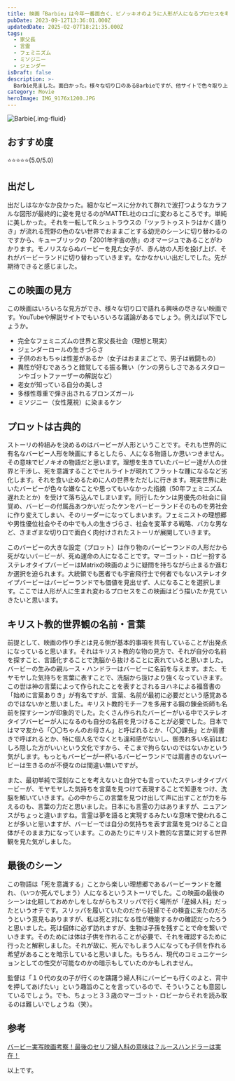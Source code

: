 ```yaml
---
title: 映画「Barbie」は今年一番面白く、ピノッキオのように人形が人になるプロセスを考察しました
pubDate: 2023-09-12T13:36:01.000Z
updatedDate: 2025-02-07T18:21:35.000Z
tags:
  - 家父長
  - 言霊
  - フェミニズム
  - ミソジニー
  - ジェンダー
isDraft: false
description: >-
  Barbie見ました。面白かった。様々な切り口のあるBarbieですが、他サイトで色々取り上げられているので、この記事ではBarbieの設定である人形が人になる物語のプロセスを追ってみたいと思います。
category: Movie
heroImage: IMG_9176x1200.JPG
---
```




![Barbie](https://object-storage.tyo2.conoha.io/v1/nc_2520d9a1_blog-astro-assets/blog-astro-assets/IMG_9176x1200.JPG){.img-fluid}

## おすすめ度
⭐️⭐️⭐️⭐️⭐️(5.0/5.0)

## 出だし

出だしはなかなか良かった。細かなピースに分かれて群れで波打つようなカラフルな図形が最終的に姿を見せるのがMATTEL社のロゴに変わるところです。単純に美しかった。それを一転してR.シュトラウスの「ツァラトゥストラはかく語りき」が流れる荒野の色のない世界でおままごとする幼児のシーンに切り替わるのですから、キューブリックの「2001年宇宙の旅」のオマージュであることがわかります。モノリスならぬバービーを見た女子が、赤ん坊の人形を投げ上げ、それがバービーランドに切り替わっていきます。なかなかいい出だしでした。先が期待できると感じました。



## この映画の見方

この映画はいろいろな見方ができ、様々な切り口で語れる興味の尽きない映画です。YouTubeや解説サイトでもいろいろな議論があるでしょう。例えば以下でしょうか。

- 完全なフェミニズムの世界と家父長社会（理想と現実）
- ジェンダーロールの生きづらさ
- 子供のおもちゃは性差があるか（女子はおままごとで、男子は戦闘もの）
- 異性が好むであろうと錯覚してる振る舞い（ケンの男らしさであるスタローンやゴットファーザーの解説など）
- 老女が知っている自分の美しさ
- 多様性尊重で弾き出されるブロンズガール
- ミソジニー（女性蔑視）に染まるケン



## プロットは古典的

ストーリの枠組みを決めるのはバービーが人形ということです。それも世界的に有名なバービー人形を映画にするとしたら、人になる物語しか思いつきません。その意味でピノキオの物語だと思います。理想を生きていたバービー達が人の世界と干渉し、死を意識することでセルライトが現れてフラットな踵になるなど劣化します。それを食い止めるために人の世界をただしに行きます。現実世界に赴いたバービーが色々な嫌なことや思ってもいなかった指摘（50年フェミニズム遅れたとか）を受けて落ち込んでしまいます。同行したケンは男優先の社会に目覚め、バービーの付属品あつかいだったケンをバービーランドそのものを男社会に作り変えてしまい、そのリーダーになってしまいます。フェミニストの理想郷や男性優位社会やその中でも人の生きづらさ、社会を変革する戦略、バカな男など、さまざまな切り口で面白く肉付けされたストーリが展開していきます。

このバービーの大きな設定（プロット）は作り物のバービーランドの人形だから死がないバービーが、死ぬ運命の人になることです。マーゴット・ロビー扮するステレオタイプバービーはMatrixの映画のように疑問を持ちながら止まるか進むか選択を迫られます。大統領でも医者でも宇宙飛行士で何者でもないステレオタイプバービーはバービーランドでも価値を見出せず、人になることを選択します。ここでは人形が人に生まれ変わるプロセスをこの映画はどう描いたか見ていきたいと思います。



## キリスト教的世界観の名前・言葉

前提として、映画の作り手とは見る側が基本的事項を共有していることが出発点になっていると思います。それはキリスト教的な物の見方で、それが自分の名前を探すこと、言語化することで洗脳から抜けることに表れていると思いました。バービーの生みの親ルース・ハンドラーはバービーに名前を与えます。また、モヤモヤした気持ちを言葉に表すことで、洗脳から抜けより強くなっていきます。この世は神の言葉によって作られたことを表すとされるヨハネによる福音書の「始めに言葉ありき」が有名ですが、言葉、名前が最初に必要だという感覚あるのではないかと思いました。キリスト教的モチーフを多用する鋼の錬金術師も名前を探すシーンが印象的でした。たくさん作られたバービーがいる中でステレオタイプバービーが人になるのも自分の名前を見つけることが必要でした。日本ではママ友から「〇〇ちゃんのお母さん」と呼ばれるとか、「〇〇課長」とか肩書きで呼ばれるとか、特に個人名でなくとも違和感がないし、御畏れ多い名前はむしろ隠した方がいいという文化ですから、そこまで拘らないのではないかという気がします。もっともバービーが一杯いるバービーランドでは肩書きのないバービーは生きるのが不便なのは間違い無いですが。

また、最初単純で深刻なことを考えないと自分でも言っていたステレオタイプバービーが、モヤモヤした気持ちを言葉を見つけて表現することで知恵をつけ、洗脳を解いていきます。心の中からこの言葉を見つけ出して声に出すことが力を与えるのも、言葉の力だと思いました。日本にも言霊の力はありますが、ニュアンスがちょっと違いますね。言霊は夢を語ると実現するみたいな意味で使われることが多いと思いますが、バービーでは自分の気持ちを表す言葉を見つけること自体がそのまま力になっています。このあたりにキリスト教的な言葉に対する世界観を見た気がしました。



## 最後のシーン

この物語は「死を意識する」ことから楽しい理想郷であるバービーランドを離れ、（いつか死んでしまう）人になるというストーリでした。この映画の最後のシーンは化粧しておめかしをしながらもスリッパで行く場所が「産婦人科」だったというオチです。スリッパを履いていたのだから妊婦でその検査に来たのだろうという意見もありますが、私は死と対になる性が機能するかの確認だったろうと思いました。死は個体に必ず訪れますが、生物は子孫を残すことで命を繋いでいきます。そのためには体は子供を作れることが必要で、それを確認するために行ったと解釈しました。それが故に、死んでもしまう人になっても子供を作れる希望があることを暗示していると思いました。もちろん、現代のコミュニケーションとしての性交が可能なのかの暗示もしていたのかもしれません。

監督は「１０代の女の子が行くのを躊躇う婦人科にバービーも行くのよと、背中を押してあげたい」という趣旨のことを言っているので、そういうことも意図しているでしょう。でも、ちょっと３３歳のマーゴット・ロビーからそれを読み取るのは難しいでしょうね（笑）。



## 参考

[バービー実写映画考察！最後のセリフ婦人科の意味は？ルースハンドラーは実在！](https://thimble-kiss.com/barbie-consideration/)



以上です。
